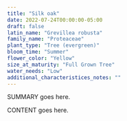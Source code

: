 ```yaml
---
title: "Silk oak"
date: 2022-07-24T00:00:00-05:00
draft: false
latin_name: "Grevillea robusta"
family_name: "Proteaceae"
plant_type: "Tree (evergreen)"
bloom_time: "Summer"
flower_color: "Yellow"
size_at_maturity: "Full Grown Tree"
water_needs: "Low"
additional_characteristices_notes: ""
---
```


SUMMARY goes here.

<!--more-->

CONTENT goes here.